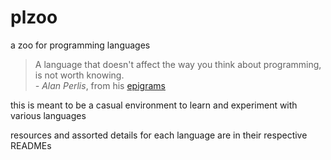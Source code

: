 # plzoo
a zoo for programming languages

> A language that doesn't affect the way you think about programming, is not worth knowing.
> <br>*- Alan Perlis*, from his [epigrams](http://www.cs.yale.edu/homes/perlis-alan/quotes.html)

this is meant to be a casual environment to learn and experiment with various languages

resources and assorted details for each language are in their respective READMEs
